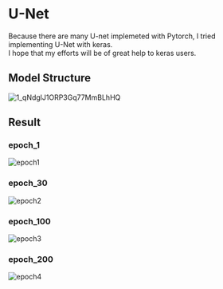 # U-Net

Because there are many U-net implemeted with Pytorch, I tried implementing U-Net with keras. \
I hope that my efforts will be of great help to keras users. 

## Model Structure
![1_qNdglJ1ORP3Gq77MmBLhHQ](https://user-images.githubusercontent.com/93169315/175945011-d7ca25f2-fefd-46b4-b784-3d0b727c5d95.png)

## Result
### epoch_1
![epoch1](https://user-images.githubusercontent.com/93169315/175945606-c91ca7a1-28ba-4a9b-b953-ce0ccfef7646.PNG)

### epoch_30
![epoch2](https://user-images.githubusercontent.com/93169315/175945771-786dfede-fe46-4275-bfaa-d611d3a7fdc4.PNG)

### epoch_100
![epoch3](https://user-images.githubusercontent.com/93169315/175945897-ca4173ba-a00a-47aa-b5c8-dc25f26055f8.PNG)

### epoch_200
![epoch4](https://user-images.githubusercontent.com/93169315/175946092-1a8871f1-b08e-41de-b140-d0b8507a9f88.PNG)
